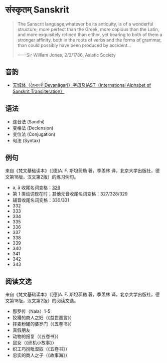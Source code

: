 # संस्कृतम् Sanskrit
>The Sanscrit language,whatever be its antiquity, is of a wonderful structure; more perfect than the Greek, more copious than the Latin, and more exquisitely refined than either, yet bearing to both of them a stronger affinity, both in the roots of verbs and the forms of grammar, than could possibly have been produced by accident…  
>
>——Sir William Jones, 2/2/1786,  Asiatic Society

## 音韵

- [天城体（देवनागरी Devanāgarī）字母及IAST（International Alphabet of Sanskrit Transliteration）](phonology/phonology.md)

## 语法

- 连音法 (Sandhi)
- 变格法 (Declension)
- 变位法 (Conjugation)
- 句法 (Syntax)

## 例句
来自《梵文基础读本》（[德]A. F. 斯坦茨勒 著，季羡林 译，北京大学出版社，德文第18版，汉文第2版）的练习例句。

- a, ā 收尾名词变格：[326](sentences/326.md)
- 第 1 类动词现在时；其他元音收尾名词变格：327/328/329
- 辅音收尾名词变格：330/331
- 332
- 333
- 334
- 335
- 336
- 337
- 338
- 339
- 340
- 341
- 342
- 343

## 阅读文选
来自《梵文基础读本》（[德]A. F. 斯坦茨勒 著，季羡林 译，北京大学出版社，德文第18版，汉文第2版）的阅读文选。

- 那罗传（Nala）1-5
- 狡猾的商人之妇（《益世嘉言》）
- 摔麦粉罐的婆罗门（《五卷书》）
- 真假朋友
- 动物的报复（《五卷书》）
- 鼠女（《织机小故事》）
- 织工巧扮毗湿奴（《五卷书》）
- 忠实的商人之子（《故事海》）